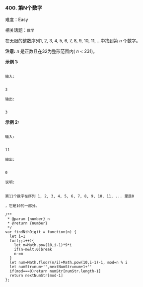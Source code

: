 ### 400. 第N个数字

难度：Easy

相关话题：`数学`

在无限的整数序列1, 2, 3, 4, 5, 6, 7, 8, 9, 10, 11, ...中找到第 *n* 个数字。



 **注意:** 
 *n* 是正数且在32为整形范围内( *n*  &lt; 231)。



 **示例 1:** 





```

输入:


3

输出:


3

```

 **示例 2:** 





```

输入:


11

输出:


0

说明:


第11个数字在序列 1, 2, 3, 4, 5, 6, 7, 8, 9, 10, 11, ... 里是0

，它是10的一部分。

```


```
/**
 * @param {number} n
 * @return {number}
 */
var findNthDigit = function(n) {
  let i=1
  for(;;i++){
    let m=Math.pow(10,i-1)*9*i
    if(n-m&lt;0)break
    n-=m
  }
  let num=Math.floor(n/i)+Math.pow(10,i-1)-1, mod=n % i
  let numStr=num+'',nextNumStr=num+1+''
  if(mod===0)return numStr[numStr.length-1]
  return nextNumStr[mod-1]
};



```
